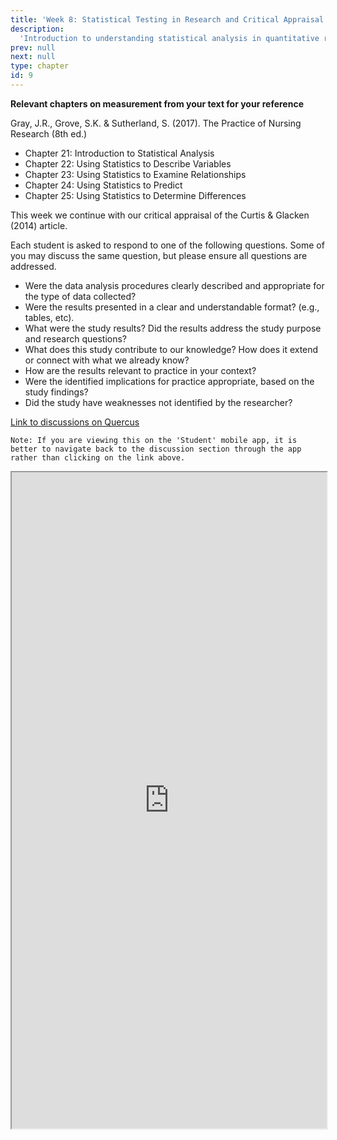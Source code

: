 ```yaml
---
title: 'Week 8: Statistical Testing in Research and Critical Appraisal'
description:
  'Introduction to understanding statistical analysis in quantitative research.'
prev: null
next: null
type: chapter
id: 9
---
```




<exercise id="23" title="Reading">

**Relevant chapters on measurement from your text for your reference**

Gray, J.R., Grove, S.K. & Sutherland, S.  (2017). The Practice of Nursing Research (8th ed.)
- Chapter 21: Introduction to Statistical Analysis
- Chapter 22: Using Statistics to Describe Variables
- Chapter 23: Using Statistics to Examine Relationships
- Chapter 24: Using Statistics to Predict
- Chapter 25: Using Statistics to Determine Differences

</exercise>

<exercise id="24" title="Discussion">

This week we continue with our critical appraisal of the Curtis & Glacken (2014) article.

Each student is asked to respond to one of the following questions. Some of you may discuss the same question, but please ensure all questions are addressed.

- Were the data analysis procedures clearly described and appropriate for the type of data collected?
- Were the results presented in a clear and understandable format? (e.g., tables, etc).
- What were the study results? Did the results address the study purpose and research questions?
- What does this study contribute to our knowledge? How does it extend or connect with what we already know?
- How are the results relevant to practice in your context?
- Were the identified implications for practice appropriate, based on the study findings?
- Did the study have weaknesses not identified by the researcher?

<a target="_parent" href="https://q.utoronto.ca/courses/113018/discussion_topics/326843">Link to discussions on Quercus</a>

`Note: If you are viewing this on the 'Student' mobile app, it is better to navigate back to the discussion section through the app rather than clicking on the link above.`

<iframe src="https://www.aaronconway.info/web/viewer.html?file=%2FNUR1027/curtis.pdf" width="100%" height="1050px"></iframe>

</exercise>